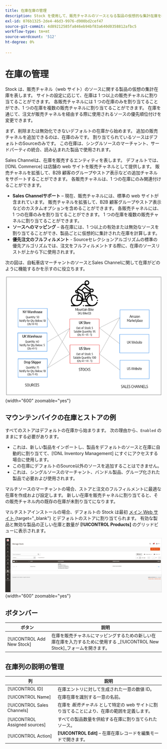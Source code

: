 ```yaml
---
title: 在庫在庫の管理
description: Stock を使用して、販売チャネルのソースとなる製品の仮想的な集計在庫を表す方法について説明します。
exl-id: 076b1325-2de4-46d3-9976-d900bd2cef47
source-git-commit: 4d89212585fa846eb94bf83a640d0358812afbc5
workflow-type: tm+mt
source-wordcount: '512'
ht-degree: 0%

---
```


# 在庫の管理

Stock は、販売チャネル（web サイト）のソースに関する製品の仮想の集計在庫を表します。 サイトの設定に応じて、在庫は 1 つ以上の販売チャネルに割り当てることができます。 各販売チャネルには 1 つの在庫のみを割り当てることができ、1 つの在庫を複数の販売チャネルに割り当てることができます。 在庫を通じて、注文が販売チャネルを経由する際に使用されるソースの優先順位付けを変更できます。

まず、削除または無効化できないデフォルトの在庫から始めます。 追加の販売チャネルを追加できるのは、在庫のみです。 割り当てられているソースはデフォルトのSourceのみです。 この在庫は、シングルソースのマーチャント、サードパーティの統合、読み込まれた製品で使用されます。

Sales Channelは、在庫を販売するエンティティを表します。 デフォルトでは、[!DNL Commerce] は店舗の web サイトを販売チャネルとして提供します。 販売チャネルを拡張して、B2B 顧客のグループやストア表示などの追加チャネルをサポートすることができます。 各販売チャネルは、1 つの在庫にのみ関連付けることができます。

- **Sales Channelサポート** – 現在、販売チャネルには、標準の web サイトが含まれています。 販売チャネルを拡張して、B2B 顧客グループやストア表示などのカスタムオプションを含めることができます。 各販売チャネルには、1 つの在庫のみを割り当てることができます。 1 つの在庫を複数の販売チャネルに割り当てることができます。
- **ソースへのマッピング** – 各在庫には、1 つ以上の有効または無効なソースを割り当てることができ、製品ごとに仮想的に集計された在庫を計算します。
- **優先注文のフルフィルメント** - Sourceセレクションアルゴリズムの標準の優先アルゴリズムでは、注文をフルフィルメントする際に、在庫のソースリストが上から下に使用されます。

次の図は、自転車店マーチャントのソースとSales Channelに関して在庫がどのように機能するかを示すのに役立ちます。

![ 店舗の在庫の例を示す図 ](assets/diagram-stock.png){width="600" zoomable="yes"}

## マウンテンバイクの在庫とストアの例

すべてのストアはデフォルトの在庫から始まります。 次の理由から、`Enabled` のままにする必要があります。

- これは、新しい製品をインポートし、製品をデフォルトのソースと在庫に自動的に割り当てて、[!DNL Inventory Management] にすぐにアクセスする場合に使用します。
- この在庫にデフォルトのSource以外のソースを追加することはできません。
- これは、シングルソースのマーチャント、バンドル製品、グループ化された製品で必要および使用されます。

マルチソースのマーチャントの場合、ストアと注文のフルフィルメントに最適な在庫を作成および設定します。 新しい在庫を販売チャネルに割り当てると、その販売チャネル内の既存の在庫が未割り当てになります。

マルチストアインストールの場合、デフォルトの Stock は最初 [ メイン Web サイト ](../stores-purchase/stores.md#add-websites){target="_blank"} とデフォルトのストアに割り当てられます。 有効な製品と無効な製品の正しい在庫と数量が **[!UICONTROL Products]** のグリッドビューに表示されます。

![ 在庫の管理 ](assets/inventory-stock.png){width="600" zoomable="yes"}

## ボタンバー

| ボタン | 説明 |
|--|--|
| [!UICONTROL Add New Stock] | 在庫を販売チャネルにマッピングするための新しい在庫在庫を入力するために使用する _[!UICONTROL New Stock]_フォームを開きます。 |

## 在庫列の説明の管理

| 列 | 説明 |
|--|--|
| [!UICONTROL ID] | 在庫エントリに対して生成された一意の数値 ID。 |
| [!UICONTROL Name] | 在庫在庫を識別する一意の名前。 |
| [!UICONTROL Sales Channels] | 在庫を _販売チャネル_ として特定の web サイトに割り当てることにより、在庫の範囲を定義します。 |
| [!UICONTROL Assigned sources] | すべての製品数量を供給する在庫に割り当てられたソース。 |
| [!UICONTROL Action] | **[!UICONTROL Edit]** – 在庫在庫レコードを編集モードで開きます。 |
